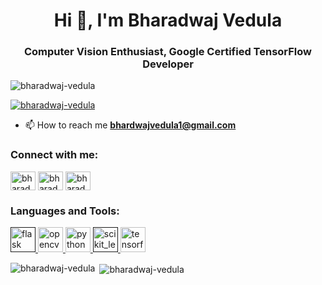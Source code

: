 <h1 align="center">Hi 👋, I'm Bharadwaj Vedula</h1>
<h3 align="center">Computer Vision Enthusiast, Google Certified TensorFlow Developer</h3>

<p align="left"> <img src="https://komarev.com/ghpvc/?username=bharadwaj-vedula&label=Profile%20views&color=0e75b6&style=flat" alt="bharadwaj-vedula" /> </p>

<p align="left"> <a href="https://github.com/ryo-ma/github-profile-trophy"><img src="https://github-profile-trophy.vercel.app/?username=bharadwaj-vedula" alt="bharadwaj-vedula" /></a> </p>

- 📫 How to reach me **bhardwajvedula1@gmail.com**

<p align="left">
<h3 align="left">Connect with me:</h3>
<a href="https://twitter.com/bharadwajvedul4" target="blank"><img align="center" src="https://cdn.jsdelivr.net/npm/simple-icons@3.0.1/icons/twitter.svg" alt="bharadwajvedul4" height="30" width="40" /></a>
<a href="https://linkedin.com/in/bharadwaj-vedula-068071199" target="blank"><img align="center" src="https://cdn.jsdelivr.net/npm/simple-icons@3.0.1/icons/linkedin.svg" alt="bharadwaj-vedula-068071199" height="30" width="40" /></a>
<a href="https://kaggle.com/bharadwajvedula" target="blank"><img align="center" src="https://cdn.jsdelivr.net/npm/simple-icons@3.0.1/icons/kaggle.svg" alt="bharadwajvedula" height="30" width="40" /></a>
</p>

<h3 align="left">Languages and Tools:</h3>
<p align="left"> <a href="" target="_blank"> <img src="https://www.vectorlogo.zone/logos/pocoo_flask/pocoo_flask-icon.svg" alt="flask" width="40" height="40"/> </a> <a href="https://opencv.org/" target="_blank"> <img src="https://www.vectorlogo.zone/logos/opencv/opencv-icon.svg" alt="opencv" width="40" height="40"/> </a> <a href="https://www.python.org" target="_blank"> <img src="https://devicons.github.io/devicon/devicon.git/icons/python/python-original.svg" alt="python" width="40" height="40"/> </a> <a href="" target="_blank"> <img src="https://upload.wikimedia.org/wikipedia/commons/0/05/Scikit_learn_logo_small.svg" alt="scikit_learn" width="40" height="40"/> </a> <a href="https://www.tensorflow.org" target="_blank"> <img src="https://www.vectorlogo.zone/logos/tensorflow/tensorflow-icon.svg" alt="tensorflow" width="40" height="40"/> </a> </p>

<p><img align="left" src="https://github-readme-stats.vercel.app/api/top-langs/?username=bharadwaj-vedula&layout=compact" alt="bharadwaj-vedula" /></p>

<p>&nbsp;<img align="center" src="https://github-readme-stats.vercel.app/api?username=bharadwaj-vedula&show_icons=true" alt="bharadwaj-vedula" /></p>
